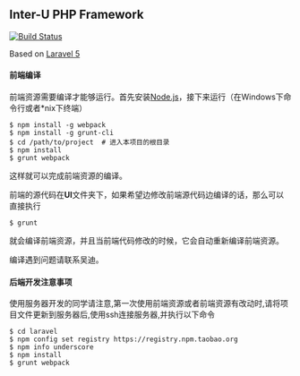## Inter-U PHP Framework

[![Build Status](https://travis-ci.org/Inter-U/framework.svg?branch=master)](https://travis-ci.org/Inter-U/framework)

Based on [Laravel 5](https://github.com/laravel/laravel)

#### 前端编译

前端资源需要编译才能够运行。首先安装[Node.js](http://nodejs.org)，接下来运行（在Windows下命令行或者*nix下终端）

```
$ npm install -g webpack
$ npm install -g grunt-cli
$ cd /path/to/project  # 进入本项目的根目录
$ npm install
$ grunt webpack
```

这样就可以完成前端资源的编译。

前端的源代码在**UI**文件夹下，如果希望边修改前端源代码边编译的话，那么可以直接执行

```
$ grunt
```

就会编译前端资源，并且当前端代码修改的时候，它会自动重新编译前端资源。

编译遇到问题请联系吴迪。



#### 后端开发注意事项

使用服务器开发的同学请注意,第一次使用前端资源或者前端资源有改动时,请将项目文件更新到服务器后,使用ssh连接服务器,并执行以下命令
```
$ cd laravel
$ npm config set registry https://registry.npm.taobao.org
$ npm info underscore
$ npm install
$ grunt webpack
```
